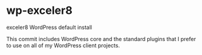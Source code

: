 wp-exceler8
===========

exceler8 WordPress default install

This commit includes WordPress core and the standard plugins that I prefer to use on all of my WordPress client projects.
